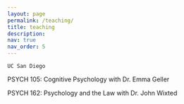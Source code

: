 ```yaml
---
layout: page
permalink: /teaching/
title: teaching
description: 
nav: true
nav_order: 5
---
```


`UC San Diego` 

PSYCH 105: Cognitive Psychology with Dr. Emma Geller

PSYCH 162: Psychology and the Law with Dr. John Wixted
